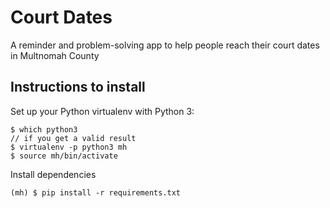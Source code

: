 # Court Dates 

A reminder and problem-solving app to help people reach their court dates in Multnomah County

## Instructions to install 

Set up your Python virtualenv with Python 3: 

```
$ which python3
// if you get a valid result
$ virtualenv -p python3 mh
$ source mh/bin/activate
```

Install dependencies 

```
(mh) $ pip install -r requirements.txt
```
